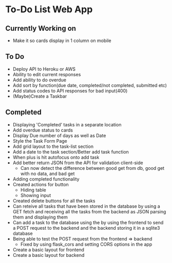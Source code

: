 # To-Do List Web App

## Currently Working on

- Make it so cards display in 1 column on mobile

## To Do

- Deploy API to Heroku or AWS
- Ability to edit current responses
- Add ability to do overdue
- Add sort by function(due date, completed/not completed, submitted etc)
- Add status codes to API responses for bad input(400)
- (Maybe)Create a Taskbar

## Completed

- Displaying 'Completed' tasks in a separate location
- Add overdue status to cards
- Display Due number of days as well as Date
- Style the Task Form Page
- Add grid layout to the task-list section
- Add a date to the task section/Better add task function
- When plus is hit autofocus onto add task
- Add better return JSON from the API for validation client-side
  - Can now detect the difference between good get from db, good get with no data, and bad get
- Adding completed functionality
- Created actions for button
  - Hiding table
  - Showing input
- Created delete buttons for all the tasks
- Can reteive all tasks that have been stored in the database by using a GET fetch and receiving all the tasks from the
backend as JSON parsing them and displaying them
- Can add a task to the database using the by using the frontend to send a POST request to the backend
and the backend storing it in a sqlite3 database
- Being able to test the POST request from the frontend => backend
  - Fixed by using flask_cors and setting CORS options in the app
- Create a basic layout for frontend
- Create a basic layout for backend
